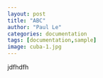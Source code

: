 ```yaml
---
layout: post
title: "ABC"
author: "Paul Le"
categories: documentation
tags: [documentation,sample]
image: cuba-1.jpg
---
```


jdfhdfh